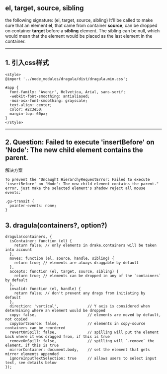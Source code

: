## el, target, source, sibling
the following signature: (el, target, source, sibling) It'll be called to make sure that an element **el**, that came from container **source**, can be dropped on container **target** before a **sibling** element. The sibling can be null, which would mean that the element would be placed as the last element in the container. 
***

## 1. 引入css样式
```
<style>
@import '../node_modules/dragula/dist/dragula.min.css';

#app {
  font-family: 'Avenir', Helvetica, Arial, sans-serif;
  -webkit-font-smoothing: antialiased;
  -moz-osx-font-smoothing: grayscale;
  text-align: center;
  color: #2c3e50;
  margin-top: 60px;
}
</style>
```
***

## 2. Question: Failed to execute 'insertBefore' on 'Node': The new child element contains the parent.

解决方案
```
To prevent the "Uncaught HierarchyRequestError: Failed to execute 'insertBefore' on 'Node': The new child element contains the parent." error, just make the selected element's shadow reject all mouse events:

.gu-transit {
  pointer-events: none;
}
```

## 3. dragula(containers?, option?)
```
dragula(containers, {
  isContainer: function (el) {
    return false; // only elements in drake.containers will be taken into account
  },
  moves: function (el, source, handle, sibling) {
    return true; // elements are always draggable by default
  },
  accepts: function (el, target, source, sibling) {
    return true; // elements can be dropped in any of the `containers` by default
  },
  invalid: function (el, handle) {
    return false; // don't prevent any drags from initiating by default
  },
  direction: 'vertical',             // Y axis is considered when determining where an element would be dropped
  copy: false,                       // elements are moved by default, not copied
  copySortSource: false,             // elements in copy-source containers can be reordered
  revertOnSpill: false,              // spilling will put the element back where it was dragged from, if this is true
  removeOnSpill: false,              // spilling will `.remove` the element, if this is true
  mirrorContainer: document.body,    // set the element that gets mirror elements appended
  ignoreInputTextSelection: true     // allows users to select input text, see details below
});
```